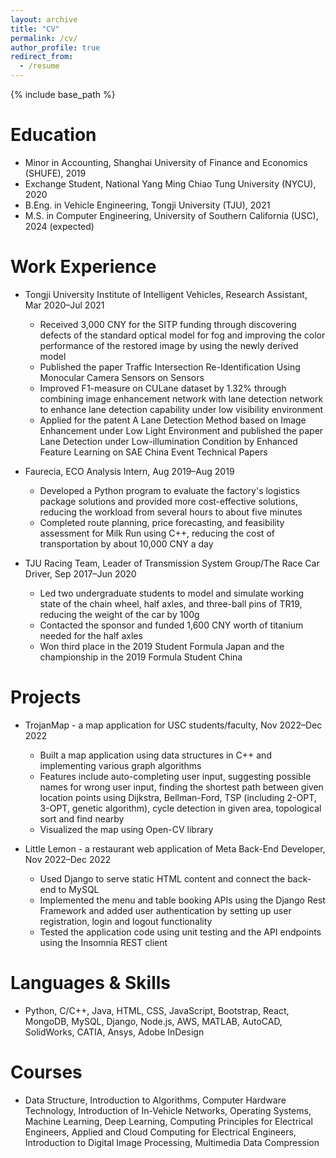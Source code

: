 ```yaml
---
layout: archive
title: "CV"
permalink: /cv/
author_profile: true
redirect_from:
  - /resume
---
```


{% include base_path %}

Education
======
* Minor in Accounting, Shanghai University of Finance and Economics (SHUFE), 2019
* Exchange Student, National Yang Ming Chiao Tung University (NYCU), 2020
* B.Eng. in Vehicle Engineering, Tongji University (TJU), 2021
* M.S. in Computer Engineering, University of Southern California (USC), 2024 (expected)

Work Experience
======
* Tongji University Institute of Intelligent Vehicles, Research Assistant, Mar 2020–Jul 2021
  * Received 3,000 CNY for the SITP funding through discovering defects of the standard optical model for fog and improving the color performance of the restored image by using the newly derived model
  * Published the paper Traffic Intersection Re-Identification Using Monocular Camera Sensors on Sensors
  * Improved F1-measure on CULane dataset by 1.32% through combining image enhancement network with lane detection network to enhance lane detection capability under low visibility environment
  * Applied for the patent A Lane Detection Method based on Image Enhancement under Low Light Environment and published the paper Lane Detection under Low-illumination Condition by Enhanced Feature Learning on SAE China Event Technical Papers

* Faurecia, ECO Analysis Intern, Aug 2019–Aug 2019
  * Developed a Python program to evaluate the factory's logistics package solutions and provided more cost-effective solutions, reducing the workload from several hours to about five minutes
  * Completed route planning, price forecasting, and feasibility assessment for Milk Run using C++, reducing the cost of transportation by about 10,000 CNY a day

* TJU Racing Team, Leader of Transmission System Group/The Race Car Driver, Sep 2017–Jun 2020
  * Led two undergraduate students to model and simulate working state of the chain wheel, half axles, and three-ball pins of TR19, reducing the weight of the car by 100g
  * Contacted the sponsor and funded 1,600 CNY worth of titanium needed for the half axles
  * Won third place in the 2019 Student Formula Japan and the championship in the 2019 Formula Student China

Projects
======
* TrojanMap - a map application for USC students/faculty, Nov 2022–Dec 2022
  * Built a map application using data structures in C++ and implementing various graph algorithms
  * Features include auto-completing user input, suggesting possible names for wrong user input, finding the shortest path between given location points using Dijkstra, Bellman-Ford, TSP (including 2-OPT, 3-OPT, genetic algorithm), cycle detection in given area, topological sort and find nearby
  * Visualized the map using Open-CV library

* Little Lemon - a restaurant web application of Meta Back-End Developer, Nov 2022–Dec 2022
  * Used Django to serve static HTML content and connect the back-end to MySQL
  * Implemented the menu and table booking APIs using the Django Rest Framework and added user authentication by setting up user registration, login and logout functionality
  * Tested the application code using unit testing and the API endpoints using the Insomnia REST client
  
Languages & Skills
======
* Python, C/C++, Java, HTML, CSS, JavaScript, Bootstrap, React, MongoDB, MySQL, Django, Node.js, AWS, MATLAB, AutoCAD, SolidWorks, CATIA, Ansys, Adobe InDesign
<!-- * Skill 2
  * Sub-skill 2.1
  * Sub-skill 2.2
  * Sub-skill 2.3
* Skill 3 -->

Courses
======
* Data Structure, Introduction to Algorithms, Computer Hardware Technology, Introduction of In-Vehicle Networks, Operating Systems, Machine Learning, Deep Learning, Computing Principles for Electrical Engineers, Applied and Cloud Computing for Electrical Engineers, Introduction to Digital Image Processing, Multimedia Data Compression

<!-- Publications
======
  <ul>{% for post in site.publications %}
    {% include archive-single-cv.html %}
  {% endfor %}</ul>
  
Talks
======
  <ul>{% for post in site.talks %}
    {% include archive-single-talk-cv.html %}
  {% endfor %}</ul>
  
Teaching
======
  <ul>{% for post in site.teaching %}
    {% include archive-single-cv.html %}
  {% endfor %}</ul>
  
Service and leadership
======
* Currently signed in to 43 different slack teams -->
